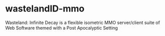 wastelandID-mmo
===============

Wasteland: Infinite Decay is a flexible isometric MMO server/client suite of Web Software themed with a Post Apocalyptic Setting
